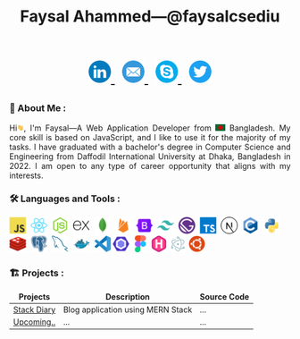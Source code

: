 <h1 align="center">
    Faysal Ahammed—@faysalcsediu
    <br><br>
    <p id="badges" align="center">
        <a href="your-linkedin-URL">
            <img src="./assets/Linkedin.png" alt="LinkedIn Badge" width="40" height="40"/>
        </a>&nbsp;
        <a href="your-linkedin-URL">
            <img src="./assets/mail.png" alt="LinkedIn Badge" width="40" height="40"/>
        </a>&nbsp;
        <a href="your-linkedin-URL">
            <img src="./assets/skype.png" alt="LinkedIn Badge" width="40" height="40"/>
        </a>&nbsp;
        <a href="your-linkedin-URL">
            <img src="./assets/twitter.png" alt="LinkedIn Badge" width="40" height="40"/>
        </a>
    </p>
</h1>

### 🧔 About Me :
<p align="justify">
    Hi<img src="assets/hello.gif" width="12px" height="12px" alt="hi">, I'm Faysal—A Web Application Developer from <img src="assets/bangladesh.png" width="18"/> Bangladesh. My core skill is based on JavaScript, and I like to use it for the majority of my tasks. I have graduated with a bachelor's degree in Computer Science and Engineering from Daffodil International University at Dhaka, Bangladesh in 2022. I am open to any type of career opportunity that aligns with my interests.
</p>

### 🛠️ Languages and Tools :
<p>
    <img src="./assets/javascript-original.svg" title="JavaScript" alt="JavaScript" width="30" height="30"/>&nbsp;
    <img src="./assets/react-original.svg" title="ReactJS" alt="ReactJS" width="30" height="30"/>&nbsp;
    <img src="./assets/nodejs-original.svg" title="NodeJS" alt="NodeJS" width="30" height="30"/>&nbsp;
    <img src="./assets/express-original.svg" title="Express" alt="Express" width="30" height="30"/>&nbsp;
    <img src="./assets/mongodb-original.svg" title="MongoDB" alt="MongoDB" width="30" height="30"/>&nbsp;
    <img src="./assets/firebase-plain.svg" title="Firebase" alt="Firebase" width="30" height="30"/>&nbsp;
    <img src="./assets/bootstrap-original.svg" title="Bootstrap" alt="Bootstrap" width="30" height="30"/>&nbsp;
    <img src="./assets/tailwindcss-plain.svg" title="Tailwindcss" alt="Tailwindcss" width="30" height="30"/>&nbsp;
    <img src="./assets/gatsby-plain.svg" title="Gatsby" alt="Gatsby" width="30" height="30"/>&nbsp;
    <img src="./assets/typescript-plain.svg" title="TypeScript" alt="TypeScript" width="30" height="30"/>&nbsp;
    <img src="./assets/nextjs-line.svg" title="NextJS" alt="NextJS" width="30" height="30"/>&nbsp;
    <img src="./assets/c-original.svg" title="C Programming" alt="C Programming" width="30" height="30"/>&nbsp;
    <img src="./assets/python-original.svg" title="Python" alt="Python" width="30" height="30"/>&nbsp;
    <img src="./assets/redis-original.svg" title="Radis" alt="Radis" width="30" height="30"/>&nbsp;
    <img src="./assets/postgresql-plain.svg" title="PostGraesql" alt="PostGraesql" width="30" height="30"/>&nbsp;
    <img src="./assets/mysql-original.svg" title="MySQL" alt="MySQL" width="30" height="30"/>&nbsp;
    <img src="./assets/docker-original.svg" title="Docker" alt="Docker" width="30" height="30"/>&nbsp;
    <img src="./assets/vscode-original.svg" title="VSCode" alt="VSCode" width="30" height="30"/>
    <img src="./assets/eslint-original.svg" title="Eslint" alt="Eslint" width="30" height="30"/>
    <img src="./assets/figma-original.svg" title="Figma" alt="Figma" width="30" height="30"/>
    <img src="./assets/hugo-original.svg" title="Hugo" alt="Hugo" width="30" height="30"/>
    <img src="./assets/electron-original.svg" title="Electron" alt="Electron" width="30" height="30"/>
    <img src="./assets/ubuntu-plain.svg" title="Ubuntu" alt="Ubuntu" width="30" height="30"/>
</p>

### 🏗️ Projects :
<table>
  <thead align="center">
    <tr border: none;>
      <td><b>Projects</b></td>
      <td><b>Description</b></td>
      <td><b>Source Code</b></td>
    </tr>
  </thead>
  <tbody>
    <tr>
      <td><a href="#" target="_blank">Stack Diary</a></td>
      <td>Blog application using MERN Stack</td>
      <td>...</td>
    </tr>
    <tr>
      <td><a href="#" target="_blank">Upcoming..</a></td>
      <td>...</td>
      <td>...</td>
    </tr>
  </tbody>
</table>
